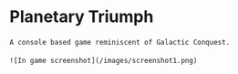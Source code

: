 Planetary Triumph
=================

	A console based game reminiscent of Galactic Conquest.
	
	![In game screenshot](/images/screenshot1.png)